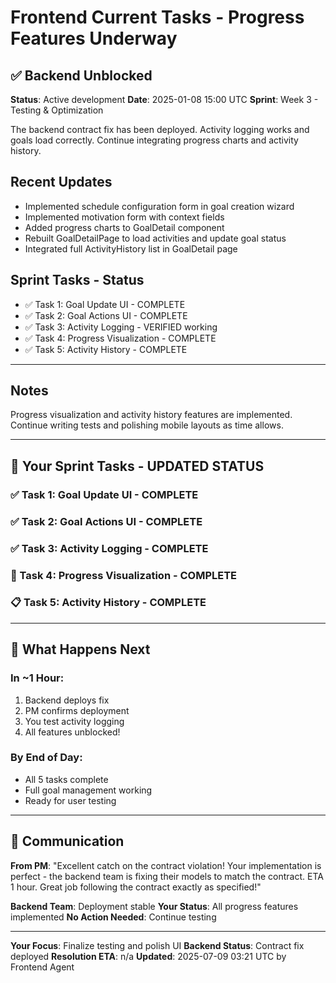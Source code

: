 # Frontend Current Tasks - Progress Features Underway

## ✅ Backend Unblocked
**Status**: Active development
**Date**: 2025-01-08 15:00 UTC
**Sprint**: Week 3 - Testing & Optimization

The backend contract fix has been deployed. Activity logging works and goals load correctly. Continue integrating progress charts and activity history.

## Recent Updates
- Implemented schedule configuration form in goal creation wizard
- Implemented motivation form with context fields
- Added progress charts to GoalDetail component
- Rebuilt GoalDetailPage to load activities and update goal status
- Integrated full ActivityHistory list in GoalDetail page


## Sprint Tasks - Status
- ✅ Task 1: Goal Update UI - COMPLETE
- ✅ Task 2: Goal Actions UI - COMPLETE
- ✅ Task 3: Activity Logging - VERIFIED working
- ✅ Task 4: Progress Visualization - COMPLETE
- ✅ Task 5: Activity History - COMPLETE


---

## Notes

Progress visualization and activity history features are implemented. Continue
writing tests and polishing mobile layouts as time allows.

---

## 🎯 Your Sprint Tasks - UPDATED STATUS

### ✅ Task 1: Goal Update UI - COMPLETE
### ✅ Task 2: Goal Actions UI - COMPLETE
### ✅ Task 3: Activity Logging - COMPLETE

### 🎨 Task 4: Progress Visualization - COMPLETE
### 📋 Task 5: Activity History - COMPLETE

---

## 🚀 What Happens Next

### In ~1 Hour:
1. Backend deploys fix
2. PM confirms deployment
3. You test activity logging
4. All features unblocked!

### By End of Day:
- All 5 tasks complete
- Full goal management working
- Ready for user testing

---

## 💬 Communication

**From PM**: "Excellent catch on the contract violation! Your implementation is perfect - the backend team is fixing their models to match the contract. ETA 1 hour. Great job following the contract exactly as specified!"

**Backend Team**: Deployment stable
**Your Status**: All progress features implemented
**No Action Needed**: Continue testing

---
**Your Focus**: Finalize testing and polish UI
**Backend Status**: Contract fix deployed
**Resolution ETA**: n/a
**Updated**: 2025-07-09 03:21 UTC by Frontend Agent

